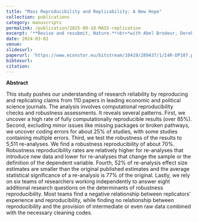```yaml
---
title: "Mass Reproducibility and Replicability: A New Hope"
collection: publications
category: manuscripts
permalink: /publication/2025-09-18-MASS-replication
excerpt: '**Revise and resubmit, Nature.**<br>*with Abel Brodeur, Derek Mikola et al.*<br />This study pushes our understanding of research reliability by reproducing and replicating claims from 110 papers in leading economic and political science journals. The analysis involves computational reproducibility checks and robustness assessments.'
date: 2024-03-01
venue: 
slidesurl: 
paperurl: 'https://www.econstor.eu/bitstream/10419/289437/1/I4R-DP107.pdf'
bibtexurl:
citation:
---
```


**Abstract**

This study pushes our understanding of research reliability by reproducing and replicating claims from 110 papers in leading economic and political science journals. The analysis involves computational reproducibility checks and robustness assessments. It reveals several patterns. First, we uncover a high rate of fully computationally reproducible results (over 85\%). Second, excluding minor issues like missing packages or broken pathways, we uncover coding errors for about 25\% of studies, with some studies containing multiple errors. Third, we test the robustness of the results to 5,511 re-analyses. We find a robustness reproducibility of about 70\%. Robustness reproducibility rates are relatively higher for re-analyses that introduce new data and lower for re-analyses that change the sample or the definition of the dependent variable. Fourth, 52\% of re-analysis effect size estimates are smaller than the original published estimates and the average statistical significance of a re-analysis is 77\% of the original. Lastly, we rely on six teams of researchers working independently to answer eight additional research questions on the determinants of robustness reproducibility. Most teams find a negative relationship between replicators’ experience and reproducibility, while finding no relationship between reproducibility and the provision of intermediate or even raw data combined with the necessary cleaning codes.
